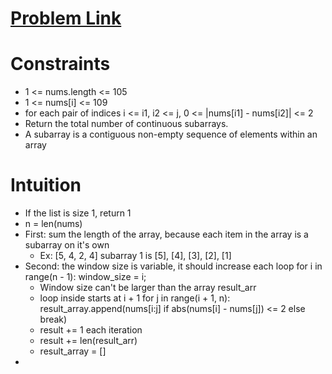 # [Problem Link](https://leetcode.com/problems/continuous-subarrays/)

# Constraints
 - 1 <= nums.length <= 105
 - 1 <= nums[i] <= 109
 - for each pair of indices i <= i1, i2 <= j, 0 <= |nums[i1] - nums[i2]| <= 2
 - Return the total number of continuous subarrays.
 - A subarray is a contiguous non-empty sequence of elements within an array

# Intuition
 - If the list is size 1, return 1
 - n = len(nums)
 - First: sum the length of the array, because each item in the array is a subarray on it's own
    - Ex: [5, 4, 2, 4] subarray 1 is [5], [4], [3], [2], [1]
 - Second: the window size is variable, it should increase each loop for i in range(n - 1): window_size = i; 
   - Window size can't be larger than the array result_arr
   - loop inside starts at i + 1 for j in range(i + 1, n): result_array.append(nums[i:j] if abs(nums[i] - nums[j]) <= 2 else break) 
   - result += 1 each iteration
   - result += len(result_arr)
   - result_array = []
 - 

